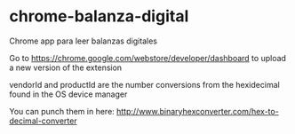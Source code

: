 # chrome-balanza-digital
Chrome app para leer balanzas digitales

Go to https://chrome.google.com/webstore/developer/dashboard to upload a new version of the extension

vendorId and productId are the number conversions from the hexidecimal found in the OS device manager

You can punch them in here: http://www.binaryhexconverter.com/hex-to-decimal-converter
